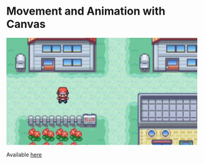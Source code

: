 # Movement and Animation with Canvas

<img width="500" src="./Presentation.gif"/>

Available <a href="">here</a>
